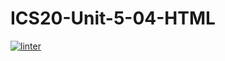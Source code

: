 # ICS20-Unit-5-04-HTML
 [![linter](https://github.com/fiona-yuqi-zhang/ICS20-Unit-5-04-HTML/workflows/linter/badge.svg)](https://github.com/marketplace/actions/super-linter)
